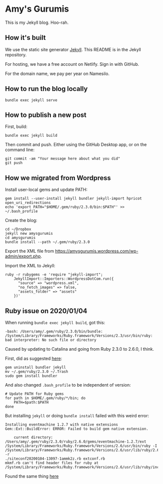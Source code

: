 # Amy's Gurumis

This is my Jekyll blog. Hoo-rah.

## How it's built

We use the static site generator [Jekyll](https://jekyllrb.com/). This README is in the Jekyll repository.

For hosting, we have a free account on Netlify. Sign in with GitHub.

For the domain name, we pay per year on Namesilo.

## How to run the blog locally

```
bundle exec jekyll serve
```

## How to publish a new post

First, build:

```
bundle exec jekyll build
```

Then commit and push. Either using the GitHub Desktop app, or on the command line:

```
git commit -am "Your message here about what you did"
git push
```

## How we migrated from Wordpress

Install user-local gems and update PATH:

```
gem install --user-install jekyll bundler jekyll-import hpricot open_uri_redirections
echo 'export PATH="$HOME/.gem/ruby/2.3.0/bin:$PATH"' >> ~/.bash_profile
```

Create the blog:

```
cd ~/Dropbox
jekyll new amysgurumis
cd amysgurumis
bundle install --path ~/.gem/ruby/2.3.0
```

Export the XML file from https://amysgurumis.wordpress.com/wp-admin/export.php.

Import the XML to Jekyll:

```
ruby -r rubygems -e 'require "jekyll-import";
    JekyllImport::Importers::WordpressDotCom.run({
      "source" => "wordpress.xml",
      "no_fetch_images" => false,
      "assets_folder" => "assets"
    })'
```

## Ruby issue on 2020/01/04

When running `bundle exec jekyll build`, got this:

```
-bash: /Users/amy/.gem/ruby/2.3.0/bin/bundle: /System/Library/Frameworks/Ruby.framework/Versions/2.3/usr/bin/ruby: bad interpreter: No such file or directory
```

Caused by updating to Catalina and going from Ruby 2.3.0 to 2.6.0, I think.

First, did as suggested [here](https://github.com/fastlane/fastlane/issues/15460#issuecomment-539947237):

```
gem uninstall bundler jekyll
mv ~/.gem/ruby/2.3.0 ~/.Trash
sudo gem install bundler
```

And also changed `.bash_profile` to be independent of version:

```
# Update PATH for Ruby gems
for path in $HOME/.gem/ruby/*/bin; do
	PATH=$path:$PATH
done
```

But installing `jekyll` or doing `bundle install` failed with this weird error:

```
Installing eventmachine 1.2.7 with native extensions
Gem::Ext::BuildError: ERROR: Failed to build gem native extension.

    current directory: /Users/amy/.gem/ruby/2.3.0/ruby/2.6.0/gems/eventmachine-1.2.7/ext
/System/Library/Frameworks/Ruby.framework/Versions/2.6/usr/bin/ruby -I
/System/Library/Frameworks/Ruby.framework/Versions/2.6/usr/lib/ruby/2.6.0 -r
./siteconf20200104-13097-1ammk2z.rb extconf.rb
mkmf.rb can't find header files for ruby at
/System/Library/Frameworks/Ruby.framework/Versions/2.6/usr/lib/ruby/include/ruby.h
```

Found the same thing [here](https://github.com/castwide/vscode-solargraph/issues/78)
